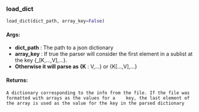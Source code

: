 

### load_dict
```python
load_dict(dict_path, array_key=False)
```


#### Args:

* **dict_path** :  The path to a json dictionary
* **array_key** :  If true the parser will consider the first element in a sublist at the key {_[K,...,V],...}.
* **Otherwise it will parse as {K** : V,...} or {K[...,V],...}

#### Returns:
    A dictionary corresponding to the info from the file. If the file was formatted with arrays as the values for a    key, the last element of the array is used as the value for the key in the parsed dictionary